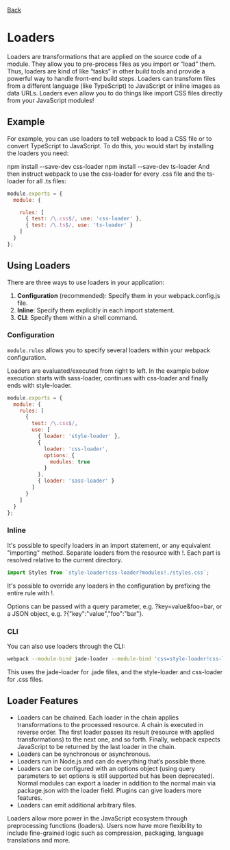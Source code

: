 [Back](./README.md)

# Loaders
Loaders are transformations that are applied on the source code of a module. They allow you to pre-process files as you import or “load” them. Thus, loaders are kind of like “tasks” in other build tools and provide a powerful way to handle front-end build steps. Loaders can transform files from a different language (like TypeScript) to JavaScript or inline images as data URLs. Loaders even allow you to do things like import CSS files directly from your JavaScript modules!

## Example
For example, you can use loaders to tell webpack to load a CSS file or to convert TypeScript to JavaScript. To do this, you would start by installing the loaders you need:

npm install --save-dev css-loader
npm install --save-dev ts-loader
And then instruct webpack to use the css-loader for every .css file and the ts-loader for all .ts files:

```js
module.exports = {
  module: {

    rules: [
      { test: /\.css$/, use: 'css-loader' },
      { test: /\.ts$/, use: 'ts-loader' }
    ]
  }
};
```

## Using Loaders
There are three ways to use loaders in your application:

1. **Configuration** (recommended): Specify them in your webpack.config.js file.
2. **Inline**: Specify them explicitly in each import statement.
3. **CLI**: Specify them within a shell command.

### Configuration
`module.rules` allows you to specify several loaders within your webpack configuration.

Loaders are evaluated/executed from right to left. In the example below execution starts with sass-loader, continues with css-loader and finally ends with style-loader.

```js
module.exports = {
  module: {
    rules: [
      {
        test: /\.css$/,
        use: [
          { loader: 'style-loader' },
          {
            loader: 'css-loader',
            options: {
              modules: true
            }
          },
          { loader: 'sass-loader' }
        ]
      }
    ]
  }
};
```

### Inline
It's possible to specify loaders in an import statement, or any equivalent "importing" method. Separate loaders from the resource with !. Each part is resolved relative to the current directory.

```js
import Styles from `style-loader!css-loader?modules!./styles.css`;
```
It's possible to override any loaders in the configuration by prefixing the entire rule with !.

Options can be passed with a query parameter, e.g. ?key=value&foo=bar, or a JSON object, e.g. ?{"key":"value","foo":"bar"}.

### CLI
You can also use loaders through the CLI:

```sh
webpack --module-bind jade-loader --module-bind 'css=style-loader!css-loader'
```
This uses the jade-loader for .jade files, and the style-loader and css-loader for .css files.

## Loader Features
* Loaders can be chained. Each loader in the chain applies transformations to the processed resource. A chain is executed in reverse order. The first loader passes its result (resource with applied transformations) to the next one, and so forth. Finally, webpack expects JavaScript to be returned by the last loader in the chain.
* Loaders can be synchronous or asynchronous.
* Loaders run in Node.js and can do everything that’s possible there.
* Loaders can be configured with an options object (using query parameters to set options is still supported but has been deprecated).
Normal modules can export a loader in addition to the normal main via package.json with the loader field.
Plugins can give loaders more features.
* Loaders can emit additional arbitrary files.

Loaders allow more power in the JavaScript ecosystem through preprocessing functions (loaders). Users now have more flexibility to include fine-grained logic such as compression, packaging, language translations and more.